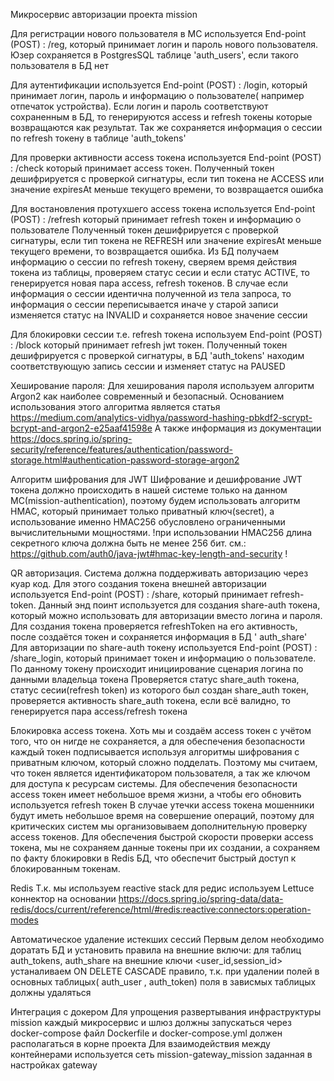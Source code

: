 Микросервис авторизации проекта mission

Для регистрации нового пользователя в МС используется End-point (POST) : /reg, который принимает логин и пароль нового
пользователя.
Юзер сохраняется в PostgresSQL таблице 'auth_users', если такого пользователя в БД нет

Для аутентификации используется End-point (POST) : /login, который принимает логин, пароль и информацию о пользователе(
например отпечаток устройства).
Если логин и пароль соответствуют сохраненным в БД, то генерируются access и
refresh токены
которые возвращаются как результат. Так же сохраняется информация о сессии по refresh токену в таблице 'auth_tokens'

Для проверки активности access токена используется End-point (POST) : /check который принимает access токен.
Полученный токен дешифрируется с проверкой сигнатуры, если тип токена не ACCESS или значение expiresAt меньше текущего
времени, то возвращается ошибка

Для востановления протухшего access токена используется End-point (POST) : /refresh который принимает refresh токен и
информацию о пользователе
Полученный токен дешифрируется с проверкой сигнатуры, если тип токена не REFRESH или значение expiresAt меньше текущего
времени, то возвращается ошибка. Из БД получаем информацию о сессии по refresh токену, сверяем время действия токена из
таблицы, проверяем статус сесии и если статус ACTIVE, то генерируется новая пара access, refresh токенов. В случае если
информация о сессии идентична полученной из тела запроса, то информация о сессии переписывается иначе у старой записи
изменяется статус на INVALID и сохраняется новое значение сессии

Для блокировки сессии т.е. refresh токена используем End-point (POST) : /block который принимает refresh jwt токен.
Полученный токен дешифрируется с проверкой сигнатуры, в БД 'auth_tokens' находим соответствующую запись сессии и
изменяет статус на PAUSED

Хеширование пароля:
Для хеширования пароля используем алгоритм Argon2 как наиболее современный и безопасный.
Основанием использования этого алгоритма является
статья https://medium.com/analytics-vidhya/password-hashing-pbkdf2-scrypt-bcrypt-and-argon2-e25aaf41598e
А также информация из
документации https://docs.spring.io/spring-security/reference/features/authentication/password-storage.html#authentication-password-storage-argon2

Алгоритм шифрования для JWT
Шифрование и дешифрование JWT токена должно происходить в нашей системе только на данном МС(mission-authentication),
поэтому будем использовать алгоритм HMAC, который принимает только приватный ключ(secret), а использование именно
HMAC256
обусловлено ограниченными вычислительными мощностями.
!при использовании HMAC256 длина секретного ключа должна быть не менее 256 бит.
см.: https://github.com/auth0/java-jwt#hmac-key-length-and-security !

QR авторизация.
Система должна поддерживать авторизацию через куар код.
Для этого создания токена внешней авторизации используется End-point (POST) : /share, который принимает refresh-token.
Данный энд поинт используется для создания share-auth токена, который можно использовать для авторизации вместо логина и
пароля.
Для создания токена проверяется refreshToken на его активность, после создаётся токен и сохраняется информация в БД '
auth_share'
Для авторизации по share-auth токену используется End-point (POST) : /share_login, который принимает токен и информацию
о пользователе. По данному токену происходит инициирование сценария логина по данными владельца токена
Проверяется статус share_auth токена, статус сесии(refresh token) из которого был создан share_auth токен, проверяется
активность share_auth токена, если всё валидно, то генерируется пара access/refresh токена

Блокировка access токена.
Хоть мы и создаём access токен с учётом того, что он нигде не сохраняется, а для обеспечения безопасности каждый токен
подписывается используя алгоритмы шифрования с приватным ключом, который сложно подделать. Поэтому мы считаем, что токен
является идентификатором пользователя, а так же ключом для доступа к ресурсам системы. Для обеспечения безопасности
access токен имеет небольшое время жизни, а чтобы его обновить используется refresh токен
В случае утечки access токена мошенники будут иметь небольшое время на совершение операций, поэтому для критических
систем мы организовываем дополнительную проверку access токенов.
Для обеспечения быстрой скорости проверки access токена, мы не сохраняем данные токены при их создании, а сохраняем по
факту блокировки в Redis БД, что обеспечит быстрый доступ к блокированным токенам.

Redis
Т.к. мы используем reactive stack для редис используем Lettuce коннектор на основании
https://docs.spring.io/spring-data/data-redis/docs/current/reference/html/#redis:reactive:connectors:operation-modes

Автоматическое удаление истекших сессий
Первым делом необходимо доратать БД и установить правила на внешние включи: для таблиц auth_tokens, auth_share на
внешние ключи <user_id,session_id> устаналиваем ON DELETE CASCADE правило, т.к. при удалении полей в основных таблицых(
auth_user , auth_token) поля в зависмых таблицых должны удаляться

Интеграция с докером 
Для упрощения развертывания инфраструктуры mission каждый микросервис и шлюз должны запускаться через docker-compose
файл Dockerfile и docker-compose.yml должен располагаться в корне проекта
Для взаимодействия между контейнерами используется сеть mission-gateway_mission заданная в настройках gateway 
